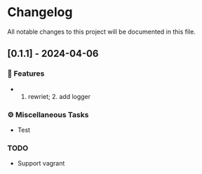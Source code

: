 # Changelog

All notable changes to this project will be documented in this file.

## [0.1.1] - 2024-04-06

### 🚀 Features

- 1. rewriet; 2. add logger

### ⚙️ Miscellaneous Tasks

- Test

### TODO

- Support vagrant

<!-- generated by git-cliff -->
